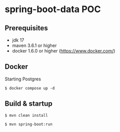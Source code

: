 # spring-boot-data POC
## Prerequisites

- jdk 17
- maven 3.6.1 or higher
- docker 1.6.0 or higher (<https://www.docker.com/>)

## Docker

Starting Postgres
```shell
$ docker compose up -d
```

## Build & startup

```shell
$ mvn clean install
```

```shell
$ mvn spring-boot:run
```
